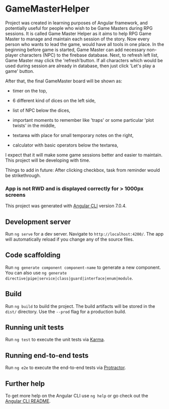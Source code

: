 # GameMasterHelper

Project was created in learning purposes of Angular framework, and potentially useful for people who wish to be Game Masters during RPG sessions.
It is called Game Master Helper as it aims to help RPG Game Master to manage and maintain each session of the story.
Now every person who wants to lead the game, would have all tools in one place. In the beginning before game is started, Game Master can add necessary non-player characters (NPC) to the firebase database. Next, to refresh left list, Game Master may click the 'refresh'button. If all characters which would be used during session are already in database, then just click 'Let's play a game' button.

After that, the final GameMaster board will be shown as:

- timer on the top,

- 6 different kind of dices on the left side,

- list of NPC below the dices,

- important moments to remember like 'traps' or some particular 'plot twists' in the middle,

- textarea with place for small temporary notes on the right,

- calculator with basic operators below the textarea,

I expect that it will make some game sessions better and easier to maintain. This project will be developing with time.

Things to add in future: After clicking checkbox, task from reminder would be strikethrough.

### App is not RWD and is displayed correctly for > 1000px screens

This project was generated with [Angular CLI](https://github.com/angular/angular-cli) version 7.0.4.

## Development server

Run `ng serve` for a dev server. Navigate to `http://localhost:4200/`. The app will automatically reload if you change any of the source files.

## Code scaffolding

Run `ng generate component component-name` to generate a new component. You can also use `ng generate directive|pipe|service|class|guard|interface|enum|module`.

## Build

Run `ng build` to build the project. The build artifacts will be stored in the `dist/` directory. Use the `--prod` flag for a production build.

## Running unit tests

Run `ng test` to execute the unit tests via [Karma](https://karma-runner.github.io).

## Running end-to-end tests

Run `ng e2e` to execute the end-to-end tests via [Protractor](http://www.protractortest.org/).

## Further help

To get more help on the Angular CLI use `ng help` or go check out the [Angular CLI README](https://github.com/angular/angular-cli/blob/master/README.md).
